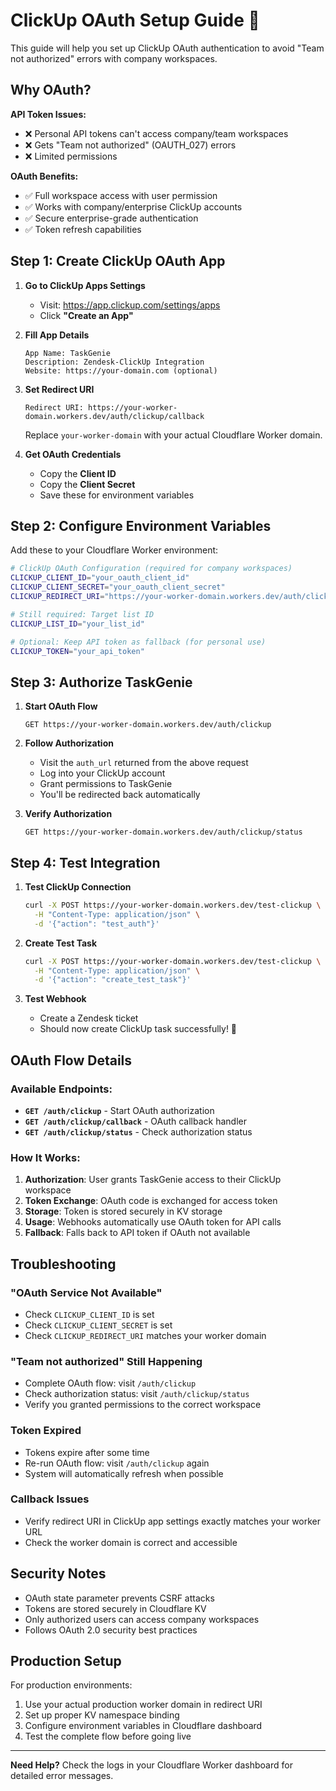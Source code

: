 # ClickUp OAuth Setup Guide 🔐

This guide will help you set up ClickUp OAuth authentication to avoid "Team not authorized" errors with company workspaces.

## Why OAuth? 

**API Token Issues:**
- ❌ Personal API tokens can't access company/team workspaces
- ❌ Gets "Team not authorized" (OAUTH_027) errors
- ❌ Limited permissions

**OAuth Benefits:**
- ✅ Full workspace access with user permission
- ✅ Works with company/enterprise ClickUp accounts  
- ✅ Secure enterprise-grade authentication
- ✅ Token refresh capabilities

## Step 1: Create ClickUp OAuth App

1. **Go to ClickUp Apps Settings**
   - Visit: https://app.clickup.com/settings/apps
   - Click **"Create an App"**

2. **Fill App Details**
   ```
   App Name: TaskGenie
   Description: Zendesk-ClickUp Integration
   Website: https://your-domain.com (optional)
   ```

3. **Set Redirect URI**
   ```
   Redirect URI: https://your-worker-domain.workers.dev/auth/clickup/callback
   ```
   
   Replace `your-worker-domain` with your actual Cloudflare Worker domain.

4. **Get OAuth Credentials**
   - Copy the **Client ID**
   - Copy the **Client Secret** 
   - Save these for environment variables

## Step 2: Configure Environment Variables

Add these to your Cloudflare Worker environment:

```bash
# ClickUp OAuth Configuration (required for company workspaces)
CLICKUP_CLIENT_ID="your_oauth_client_id"
CLICKUP_CLIENT_SECRET="your_oauth_client_secret" 
CLICKUP_REDIRECT_URI="https://your-worker-domain.workers.dev/auth/clickup/callback"

# Still required: Target list ID
CLICKUP_LIST_ID="your_list_id"

# Optional: Keep API token as fallback (for personal use)
CLICKUP_TOKEN="your_api_token"
```

## Step 3: Authorize TaskGenie

1. **Start OAuth Flow**
   ```
   GET https://your-worker-domain.workers.dev/auth/clickup
   ```

2. **Follow Authorization**
   - Visit the `auth_url` returned from the above request
   - Log into your ClickUp account
   - Grant permissions to TaskGenie
   - You'll be redirected back automatically

3. **Verify Authorization**
   ```
   GET https://your-worker-domain.workers.dev/auth/clickup/status
   ```

## Step 4: Test Integration

1. **Test ClickUp Connection**
   ```bash
   curl -X POST https://your-worker-domain.workers.dev/test-clickup \
     -H "Content-Type: application/json" \
     -d '{"action": "test_auth"}'
   ```

2. **Create Test Task**
   ```bash
   curl -X POST https://your-worker-domain.workers.dev/test-clickup \
     -H "Content-Type: application/json" \
     -d '{"action": "create_test_task"}'
   ```

3. **Test Webhook**
   - Create a Zendesk ticket
   - Should now create ClickUp task successfully! 🎉

## OAuth Flow Details

### Available Endpoints:
- **`GET /auth/clickup`** - Start OAuth authorization
- **`GET /auth/clickup/callback`** - OAuth callback handler  
- **`GET /auth/clickup/status`** - Check authorization status

### How It Works:
1. **Authorization**: User grants TaskGenie access to their ClickUp workspace
2. **Token Exchange**: OAuth code is exchanged for access token
3. **Storage**: Token is stored securely in KV storage
4. **Usage**: Webhooks automatically use OAuth token for API calls
5. **Fallback**: Falls back to API token if OAuth not available

## Troubleshooting

### "OAuth Service Not Available"
- Check `CLICKUP_CLIENT_ID` is set
- Check `CLICKUP_CLIENT_SECRET` is set  
- Check `CLICKUP_REDIRECT_URI` matches your worker domain

### "Team not authorized" Still Happening  
- Complete OAuth flow: visit `/auth/clickup`
- Check authorization status: visit `/auth/clickup/status`
- Verify you granted permissions to the correct workspace

### Token Expired
- Tokens expire after some time
- Re-run OAuth flow: visit `/auth/clickup` again
- System will automatically refresh when possible

### Callback Issues
- Verify redirect URI in ClickUp app settings exactly matches your worker URL
- Check the worker domain is correct and accessible

## Security Notes

- OAuth state parameter prevents CSRF attacks
- Tokens are stored securely in Cloudflare KV
- Only authorized users can access company workspaces
- Follows OAuth 2.0 security best practices

## Production Setup

For production environments:
1. Use your actual production worker domain in redirect URI
2. Set up proper KV namespace binding  
3. Configure environment variables in Cloudflare dashboard
4. Test the complete flow before going live

---

**Need Help?** Check the logs in your Cloudflare Worker dashboard for detailed error messages.
